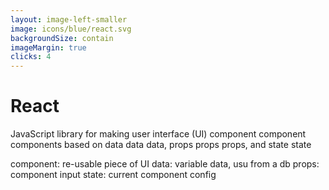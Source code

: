 ```yaml
---
layout: image-left-smaller
image: icons/blue/react.svg
backgroundSize: contain
imageMargin: true
clicks: 4
---
```


# React


<p>JavaScript library for making user interface (UI) 
<span v-click="[1, 2]" class="featured-2">component</span>
<span v-click-hide="1">component</span>
<span v-click="2">component</span>s based on 
<span v-click-hide="2">data</span>
<span v-click="[2, 3]" class="featured-2">data</span>
<span v-click="[3, 5]">data</span>,  
<span v-click-hide="3">props</span>
<span v-click="[3, 4]" class="featured-2">props</span>
<span v-click="4">props</span>, and
<span v-click="4" class="featured-2">state</span>
<span v-click-hide="4">state</span>
</p>


<IconBullet v-click="1" icon="icons/orange/blocks.svg"><span class="featured-2">component</span>: re-usable piece of UI</IconBullet>
<IconBullet v-click="2" icon="icons/orange/database.svg"><span class="featured-2">data</span>: variable data, usu from a db</IconBullet>
<IconBullet v-click="3" icon="icons/orange/props.svg"><span class="featured-2">props</span>: component input</IconBullet>
<IconBullet v-click="4" icon="icons/orange/toggle-right.svg"><span class="featured-2">state</span>: current component config</IconBullet>
